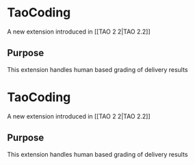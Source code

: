 <!--
author:
    - 'Joel Bout'
created_at: '2012-06-15 16:12:07'
updated_at: '2012-06-15 16:12:07'
tags:
    - Framework-Extensions
-->

TaoCoding
=========

A new extension introduced in [[TAO 2 2|TAO 2.2]]

Purpose
-------

This extension handles human based grading of delivery results

TaoCoding
=========

A new extension introduced in [[TAO 2 2|TAO 2.2]]

Purpose
-------

This extension handles human based grading of delivery results


